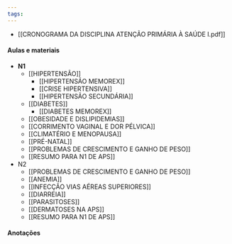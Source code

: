```yaml
---
tags:
---
```

- [[CRONOGRAMA DA DISCIPLINA ATENÇÃO PRIMÁRIA À SAÚDE I.pdf]]
#### Aulas e materiais 
- **N1**
	- [[HIPERTENSÃO]]
		- [[HIPERTENSÃO MEMOREX]]
		- [[CRISE HIPERTENSIVA]]
		- [[HIPERTENSÃO SECUNDÁRIA]]
	- [[DIABETES]]
		- [[DIABETES MEMOREX]]
	- [[OBESIDADE E DISLIPIDEMIAS]]
	- [[CORRIMENTO VAGINAL E DOR PÉLVICA]]
	- [[CLIMATÉRIO E MENOPAUSA]]
	- [[PRÉ-NATAL]]
	- [[PROBLEMAS DE CRESCIMENTO E GANHO DE PESO]]
	- [[RESUMO PARA N1 DE APS]]
- N2
	- [[PROBLEMAS DE CRESCIMENTO E GANHO DE PESO]]
	- [[ANEMIA]]
	- [[INFECÇÃO VIAS AÉREAS SUPERIORES]]
	- [[DIARREIA]]
	- [[PARASITOSES]]
	- [[DERMATOSES NA APS]]
	- [[RESUMO PARA N1 DE APS]]
#### Anotações